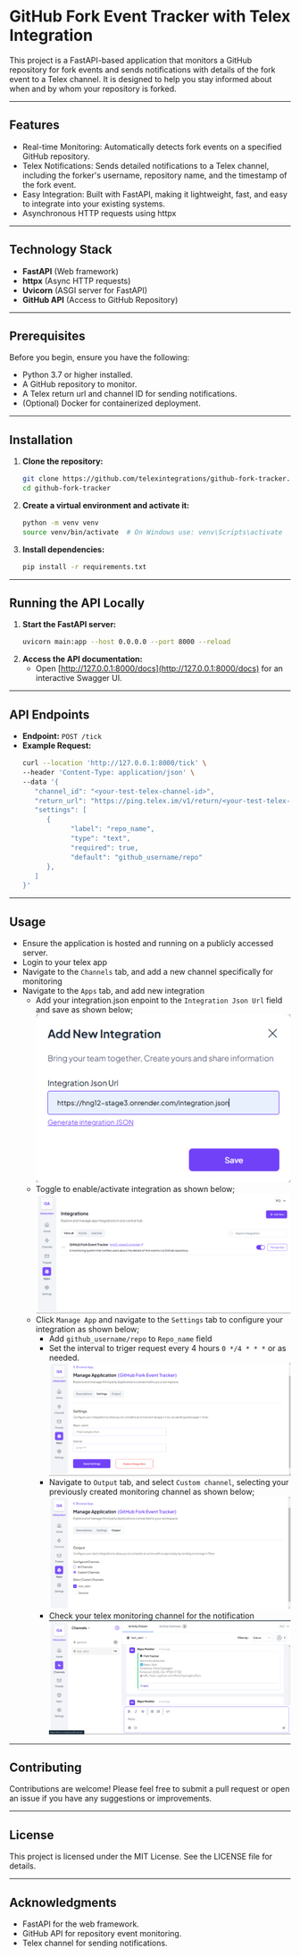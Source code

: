 # GitHub Fork Event Tracker with Telex Integration
This project is a FastAPI-based application that monitors a GitHub repository for fork events and sends notifications with details of the fork event to a Telex channel. It is designed to help you stay informed about when and by whom your repository is forked.

---

## Features
- Real-time Monitoring: Automatically detects fork events on a specified GitHub repository.
- Telex Notifications: Sends detailed notifications to a Telex channel, including the forker's username, repository name, and the timestamp of the fork event.
- Easy Integration: Built with FastAPI, making it lightweight, fast, and easy to integrate into your existing systems.
- Asynchronous HTTP requests using httpx

---

## Technology Stack
- **FastAPI** (Web framework)
- **httpx** (Async HTTP requests)
- **Uvicorn** (ASGI server for FastAPI)
- **GitHub API** (Access to GitHub Repository)

---

## Prerequisites
Before you begin, ensure you have the following:
- Python 3.7 or higher installed.
- A GitHub repository to monitor.
- A Telex return url and channel ID for sending notifications.
- (Optional) Docker for containerized deployment.

---

## Installation
1. **Clone the repository:**
   ```bash
   git clone https://github.com/telexintegrations/github-fork-tracker.git
   cd github-fork-tracker
   ```
2. **Create a virtual environment and activate it:**
   ```bash
   python -m venv venv
   source venv/bin/activate  # On Windows use: venv\Scripts\activate
   ```
3. **Install dependencies:**
   ```bash
   pip install -r requirements.txt
   ```

---

## Running the API Locally
1. **Start the FastAPI server:**
   ```bash
   uvicorn main:app --host 0.0.0.0 --port 8000 --reload
   ```
2. **Access the API documentation:**
   - Open [http://127.0.0.1:8000/docs](http://127.0.0.1:8000/docs) for an interactive Swagger UI.

---

## API Endpoints
- **Endpoint:** `POST /tick`
- **Example Request:**
   ```bash
   curl --location 'http://127.0.0.1:8000/tick' \
   --header 'Content-Type: application/json' \
   --data '{
      "channel_id": "<your-test-telex-channel-id>",
      "return_url": "https://ping.telex.im/v1/return/<your-test-telex-channel-id>",
      "settings": [
         {
               "label": "repo_name",
               "type": "text",
               "required": true,
               "default": "github_username/repo"
         },
      ]
   }'
   ```

---

## Usage
- Ensure the application is hosted and running on a publicly accessed server.
- Login to your telex app
- Navigate to the `Channels` tab, and add a new channel specifically for monitoring
- Navigate to the `Apps` tab, and add new integration
   - Add your integration.json enpoint to the `Integration Json Url` field and save as shown below;
     ![add_integration](images/add-integration.png)
   - Toggle to enable/activate integration as shown below;
     ![activate_integration](images/activate-integration.png)
   - Click `Manage App` and navigate to the `Settings` tab to configure your integration as shown below;
     * Add `github_username/repo` to `Repo_name` field
     * Set the interval to triger request every 4 hours `0 */4 * * *` or as needed. 
     ![settings_config](images/settings-config.png)
     * Navigate to `Output` tab, and select `Custom channel`, selecting your previously created monitoring channel as shown below;
     ![output_config](images/output-config.png)
     * Check your telex monitoring channel for the notification
     ![channel_notification](images/channel-notification.png)

---

## Contributing
Contributions are welcome! Please feel free to submit a pull request or open an issue if you have any suggestions or improvements.

---

## License
This project is licensed under the MIT License. See the LICENSE file for details.

---

## Acknowledgments
- FastAPI for the web framework.
- GitHub API for repository event monitoring.
- Telex channel for sending notifications.
